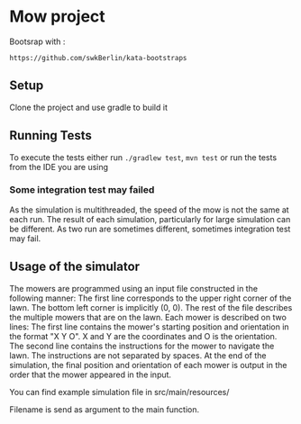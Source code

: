 # Mow project

Bootsrap with : 

    https://github.com/swkBerlin/kata-bootstraps

## Setup

Clone the project and use gradle to build it

## Running Tests

To execute the tests either run `./gradlew test`, `mvn test` or run the tests from the IDE you are using

### Some integration test may failed

As the simulation is multithreaded, the speed of the mow is not the same at each run. 
The result of each simulation, particularly for large simulation can be different.
As two run are sometimes different, sometimes integration test may fail.

## Usage of the simulator

The mowers are programmed using an input file constructed in the following manner:
The first line corresponds to the upper right corner of the lawn. The bottom left corner is
implicitly (0, 0).
The rest of the file describes the multiple mowers that are on the lawn. Each mower is described on two lines:
The first line contains the mower's starting position and orientation in the format "X Y O". X and Y are the coordinates and O is the orientation.
The second line contains the instructions for the mower to navigate the lawn. The instructions are not separated by spaces.
At the end of the simulation, the final position and orientation of each mower is output in the order that the mower appeared in the input.

You can find example simulation file in src/main/resources/

Filename is send as argument to the main function.
